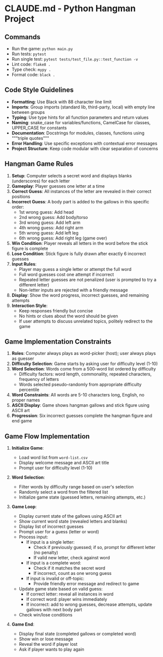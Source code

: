 # CLAUDE.md - Python Hangman Project

## Commands
- Run the game: `python main.py`
- Run tests: `pytest`
- Run single test: `pytest tests/test_file.py::test_function -v`
- Lint code: `flake8 .`
- Type check: `mypy .`
- Format code: `black .`

## Code Style Guidelines
- **Formatting**: Use Black with 88 character line limit
- **Imports**: Group imports (standard lib, third-party, local) with empty line between groups
- **Typing**: Use type hints for all function parameters and return values
- **Naming**: snake_case for variables/functions, CamelCase for classes, UPPER_CASE for constants
- **Documentation**: Docstrings for modules, classes, functions using """triple quotes"""
- **Error Handling**: Use specific exceptions with contextual error messages
- **Project Structure**: Keep code modular with clear separation of concerns

## Hangman Game Rules
1. **Setup**: Computer selects a secret word and displays blanks (underscores) for each letter
2. **Gameplay**: Player guesses one letter at a time
3. **Correct Guess**: All instances of the letter are revealed in their correct positions
4. **Incorrect Guess**: A body part is added to the gallows in this specific order:
   - 1st wrong guess: Add head
   - 2nd wrong guess: Add body/torso
   - 3rd wrong guess: Add left arm
   - 4th wrong guess: Add right arm
   - 5th wrong guess: Add left leg
   - 6th wrong guess: Add right leg (game over)
5. **Win Condition**: Player reveals all letters in the word before the stick figure is complete
6. **Lose Condition**: Stick figure is fully drawn after exactly 6 incorrect guesses
7. **Input Rules**: 
   - Player may guess a single letter or attempt the full word
   - Full word guesses cost one attempt if incorrect
   - Repeated letter guesses are not penalized (user is prompted to try a different letter)
   - Non-letter inputs are rejected with a friendly message
8. **Display**: Show the word progress, incorrect guesses, and remaining attempts
9. **Interaction Style**:
   - Keep responses friendly but concise
   - No hints or clues about the word should be given
   - If user attempts to discuss unrelated topics, politely redirect to the game

## Game Implementation Constraints
1. **Roles**: Computer always plays as word-picker (host); user always plays as guesser
2. **Difficulty Selection**: Game starts by asking user for difficulty level (1-10)
3. **Word Selection**: Words come from a 500-word list ordered by difficulty
   - Difficulty factors: word length, commonality, repeated characters, frequency of letters
   - Words selected pseudo-randomly from appropriate difficulty percentile
4. **Word Constraints**: All words are 5-10 characters long, English, no proper names
5. **ASCII Display**: Game shows hangman gallows and stick figure using ASCII art
6. **Progression**: Six incorrect guesses complete the hangman figure and end game

## Game Flow Implementation
1. **Initialize Game**:
   - Load word list from `word-list.csv`
   - Display welcome message and ASCII art title
   - Prompt user for difficulty level (1-10)

2. **Word Selection**:
   - Filter words by difficulty range based on user's selection
   - Randomly select a word from the filtered list
   - Initialize game state (guessed letters, remaining attempts, etc.)

3. **Game Loop**:
   - Display current state of the gallows using ASCII art
   - Show current word state (revealed letters and blanks)
   - Display list of incorrect guesses
   - Prompt user for a guess (letter or word)
   - Process input:
     * If input is a single letter:
       - Check if previously guessed; if so, prompt for different letter (no penalty)
       - If valid new letter, check against word
     * If input is a complete word:
       - Check if it matches the secret word
       - If incorrect, count as one wrong guess
     * If input is invalid or off-topic:
       - Provide friendly error message and redirect to game
   - Update game state based on valid guess:
     * If correct letter: reveal all instances in word
     * If correct word: player wins immediately
     * If incorrect: add to wrong guesses, decrease attempts, update gallows with next body part
   - Check win/lose conditions

4. **Game End**:
   - Display final state (completed gallows or completed word)
   - Show win or lose message
   - Reveal the word if player lost
   - Ask if player wants to play again